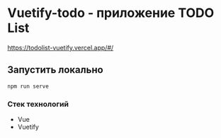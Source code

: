 # Vuetify-todo - приложение TODO List
https://todolist-vuetify.vercel.app/#/

## Запустить локально
```
npm run serve
```

### Стек технологий
- Vue
- Vuetify

